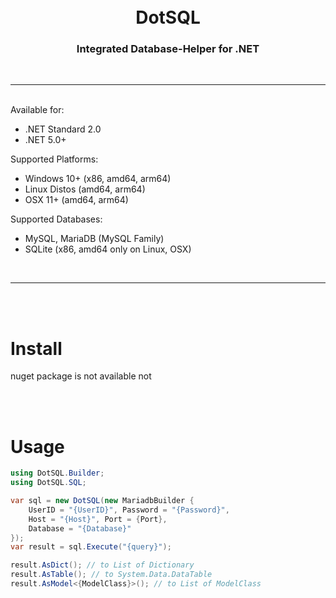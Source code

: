 <h1 align="center">
    <br />
    DotSQL
    <br />
</h1>
<h3 align="center">
Integrated Database-Helper for .NET
</h3>
<br />
<hr>
<br />
Available for:

- .NET Standard 2.0
- .NET 5.0+


Supported Platforms:

- Windows 10+ (x86, amd64, arm64)
- Linux Distos (amd64, arm64)
- OSX 11+ (amd64, arm64)


Supported Databases:

- MySQL, MariaDB (MySQL Family)
- SQLite (x86, amd64 only on Linux, OSX)

<br />
<hr>
<br />
<br />

# Install
nuget package is not available not

<br />
<br />

# Usage
```c#
using DotSQL.Builder;
using DotSQL.SQL;

var sql = new DotSQL(new MariadbBuilder {
    UserID = "{UserID}", Password = "{Password}",
    Host = "{Host}", Port = {Port},
    Database = "{Database}"
});
var result = sql.Execute("{query}");

result.AsDict(); // to List of Dictionary
result.AsTable(); // to System.Data.DataTable
result.AsModel<{ModelClass}>(); // to List of ModelClass
```
